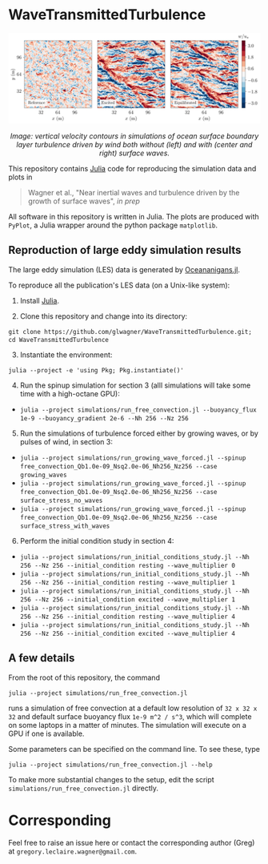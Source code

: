 # WaveTransmittedTurbulence

![vertical_velocity](figures/vertical_velocity_initial_conditions.png)

<p align="center">
<i> Image: vertical velocity contours in simulations of ocean surface boundary layer turbulence driven by wind both without (left) and with (center and right) surface waves.</i>
</p>

This repository contains [Julia](https://julialang.org) code for reproducing the simulation data and plots in 

> Wagner et al., "Near inertial waves and turbulence driven by the growth of surface waves", _in prep_

All software in this repository is written in Julia. The plots are produced with `PyPlot`, a Julia wrapper around the python package `matplotlib`.

## Reproduction of large eddy simulation results

The large eddy simulation (LES) data is generated by [Oceananigans.jl](https://github.com/climate-machine/Oceananigans.jl).

To reproduce all the publication's LES data (on a Unix-like system):

1. Install [Julia](https://julialang.org).

2. Clone this repository and change into its directory: 

```
git clone https://github.com/glwagner/WaveTransmittedTurbulence.git; cd WaveTransmittedTurbulence
```

3. Instantiate the environment: 

```
julia --project -e 'using Pkg; Pkg.instantiate()'
```

4. Run the spinup simulation for section 3 (alll simulations will take some time with a high-octane GPU):

  * `julia --project simulations/run_free_convection.jl --buoyancy_flux 1e-9 --buoyancy_gradient 2e-6 --Nh 256 --Nz 256`
  
5. Run the simulations of turbulence forced either by growing waves, or by pulses of wind, in section 3:

  * `julia --project simulations/run_growing_wave_forced.jl --spinup free_convection_Qb1.0e-09_Nsq2.0e-06_Nh256_Nz256 --case growing_waves`
  * `julia --project simulations/run_growing_wave_forced.jl --spinup free_convection_Qb1.0e-09_Nsq2.0e-06_Nh256_Nz256 --case surface_stress_no_waves`
  * `julia --project simulations/run_growing_wave_forced.jl --spinup free_convection_Qb1.0e-09_Nsq2.0e-06_Nh256_Nz256 --case surface_stress_with_waves`
 
6. Perform the initial condition study in section 4:

  *  `julia --project simulations/run_initial_conditions_study.jl --Nh 256 --Nz 256 --initial_condition resting --wave_multiplier 0`
  *  `julia --project simulations/run_initial_conditions_study.jl --Nh 256 --Nz 256 --initial_condition resting --wave_multiplier 1`
  *  `julia --project simulations/run_initial_conditions_study.jl --Nh 256 --Nz 256 --initial_condition excited --wave_multiplier 1`
  *  `julia --project simulations/run_initial_conditions_study.jl --Nh 256 --Nz 256 --initial_condition resting --wave_multiplier 4`
  *  `julia --project simulations/run_initial_conditions_study.jl --Nh 256 --Nz 256 --initial_condition excited --wave_multiplier 4`

## A few details

From the root of this repository, the command

```
julia --project simulations/run_free_convection.jl
```

runs a simulation of free convection at a default low resolution of `32 x 32 x 32` and default surface buoyancy flux `1e-9 m^2 / s^3`, which will complete on some laptops in a matter of minutes.
The simulation will execute on a GPU if one is available.

Some parameters can be specified on the command line.
To see these, type

```
julia --project simulations/run_free_convection.jl --help
```

To make more substantial changes to the setup, edit the script `simulations/run_free_convection.jl` directly.


# Corresponding

Feel free to raise an issue here or contact the corresponding author (Greg) at `gregory.leclaire.wagner@gmail.com`.
